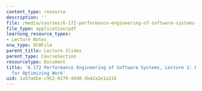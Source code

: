 ```yaml
---
content_type: resource
description: ''
file: /media/courses/6-172-performance-engineering-of-software-systems-fall-2018/1a57adbec9520270d4485b42a2e1a316_MIT6_172F18_lec2.pdf
file_type: application/pdf
learning_resource_types:
- Lecture Notes
ocw_type: OCWFile
parent_title: Lecture Slides
parent_type: CourseSection
resourcetype: Document
title: '6.172 Performance Engineering of Software Systems, Lecture 2: Bentley Rules
  for Optimizing Work'
uid: 1a57adbe-c952-0270-d448-5b42a2e1a316
---
```

